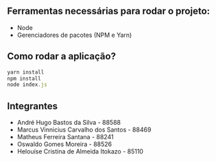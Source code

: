 ## Ferramentas necessárias para rodar o projeto:
- Node
- Gerenciadores de pacotes (NPM e Yarn)

## Como rodar a aplicação?
```js
yarn install
npm install
node index.js
```

## Integrantes

* André Hugo Bastos da Silva - 88588
* Marcus Vinnicius Carvalho dos Santos - 88469
* Matheus Ferreira Santana - 88241
* Oswaldo Gomes Moreira - 88526
* Helouíse Cristina de Almeida Itokazo - 85110